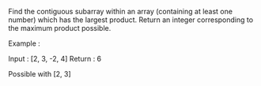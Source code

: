 Find the contiguous subarray within an array (containing at least one number) which has the largest product.
Return an integer corresponding to the maximum product possible.

Example :

Input : [2, 3, -2, 4]
Return : 6 

Possible with [2, 3]

